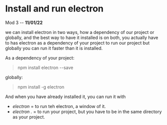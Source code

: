 # Install and run electron

Mod 3 -- **11/01/22**

we can install electron in two ways, how a dependency of our project or globally, and the best way to have it installed is on both, you actually have to has electron as a dependency of your project to run our project but globally you can run it faster than it is installed.

As a dependency of your project:
> npm install electron --save

globally:
> npm install -g electron

And when you have already installed it, you can run it with

* *electron* = to run teh electron, a window of it.
* *electron .* =  to run your project, but you have to be in the same directory as your project.
